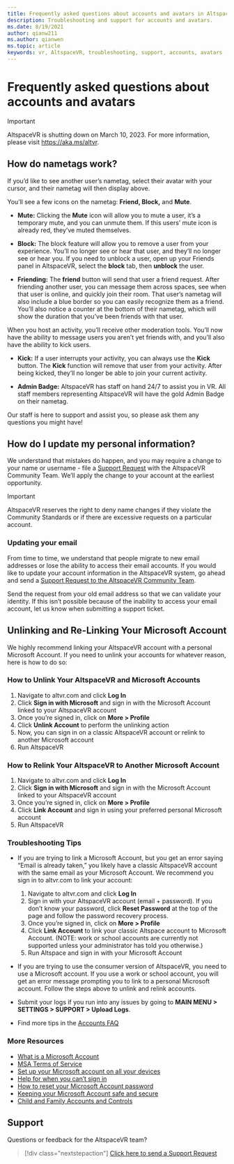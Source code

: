 ```yaml
---
title: Frequently asked questions about accounts and avatars in AltspaceVR
description: Troubleshooting and support for accounts and avatars.
ms.date: 8/19/2021
author: qianw211    
ms.author: qianwen
ms.topic: article
keywords: vr, AltspaceVR, troubleshooting, support, accounts, avatars
---
```


# Frequently asked questions about accounts and avatars

>[!Important]
>AltspaceVR is shutting down on March 10, 2023. For more information, please visit https://aka.ms/altvr.

## How do nametags work?

If you’d like to see another user’s nametag, select their avatar with your cursor, and their nametag will then display above.

You’ll see a few icons on the nametag: **Friend, Block,** and **Mute**.

* **Mute:** Clicking the **Mute** icon will allow you to mute a user, it’s a temporary mute, and you can unmute them. If this users’ mute icon is already red, they’ve muted themselves.

* **Block:** The block feature will allow you to remove a user from your experience. You’ll no longer see or hear that user, and they’ll no longer see or hear you. If you need to unblock a user, open up your Friends panel in AltspaceVR, select the **block** tab, then **unblock** the user.

* **Friending:** The **friend** button will send that user a friend request. After friending another user, you can message them across spaces, see when that user is online, and quickly join their room. That user’s nametag will also include a blue border so you can easily recognize them as a friend. You’ll also notice a counter at the bottom of their nametag, which will show the duration that you’ve been friends with that user.

When you host an activity, you’ll receive other moderation tools. You’ll now have the ability to message users you aren’t yet friends with, and you’ll also have the ability to kick users.

* **Kick:** If a user interrupts your activity, you can always use the **Kick** button. The **Kick** function will remove that user from your activity. After being kicked, they’ll no longer be able to join your current activity. 

* **Admin Badge:** AltspaceVR has staff on hand 24/7 to assist you in VR. All staff members representing AltspaceVR will have the gold Admin Badge on their nametag.

Our staff is here to support and assist you, so please ask them any questions you might have!

## How do I update my personal information?

We understand that mistakes do happen, and you may require a change to your name or username - file a [Support Request](https://altvr.com/support) with the AltspaceVR Community Team. We’ll apply the change to your account at the earliest opportunity.

> [!IMPORTANT]
> AltspaceVR reserves the right to deny name changes if they violate the Community Standards or if there are excessive requests on a particular account.

### Updating your email

From time to time, we understand that people migrate to new email addresses or lose the ability to access their email accounts. If you would like to update your account information in the AltspaceVR system, go ahead and send a [Support Request to the AltspaceVR Community Team](https://altvr.com/support). 

Send the request from your old email address so that we can validate your identity. If this isn’t possible because of the inability to access your email account, let us know when submitting a support ticket.

## Unlinking and Re-Linking Your Microsoft Account

We highly recommend linking your AltspaceVR account with a personal Microsoft Account. If you need to unlink your accounts for whatever reason, here is how to do so:

### How to Unlink Your AltspaceVR and Microsoft Accounts

1. Navigate to altvr.com and click **Log In**
2. Click **Sign in with Microsoft** and sign in with the Microsoft Account linked to your AltspaceVR account
3. Once you’re signed in, click on **More > Profile**
4. Click **Unlink Account** to perform the unlinking action
5. Now, you can sign in on a classic AltspaceVR account or relink to another Microsoft account
6. Run AltspaceVR


### How to Relink Your AltspaceVR to Another Microsoft Account

1. Navigate to altvr.com and click **Log In**
2. Click **Sign in with Microsoft** and sign in with the Microsoft Account linked to your AltspaceVR account
3. Once you’re signed in, click on **More > Profile**
5. Click **Link Account** and sign in using your preferred personal Microsoft account
6. Run AltspaceVR


### Troubleshooting Tips

* If you are trying to link a Microsoft Account, but you get an error saying “Email is already taken,” you likely have a classic AltspaceVR account with the same email as your Microsoft Account. We recommend you sign in to altvr.com to link your account:
    1. Navigate to altvr.com and click **Log In**
    2. Sign in with your AltspaceVR account (email + password). If you don’t know your password, click **Reset Password** at the top of the page and follow the password recovery process. 
    3. Once you’re signed in, click on **More > Profile**
    4. Click **Link Account** to link your classic Altspace account to Microsoft Account. (NOTE: work or school accounts are currently not supported unless your administrator has told you otherwise.)
    5. Run Altspace and sign in with your Microsoft Account
    
* If you are trying to use the consumer version of AltspaceVR, you need to use a Microsoft account. If you use a work or school account, you will get an error message prompting you to link to a personal Microsoft account. Follow the steps above to unlink and relink accounts. 

* Submit your logs if you run into any issues by going to **MAIN MENU > SETTINGS > SUPPORT > Upload Logs**.

* Find more tips in the [Accounts FAQ](../getting-started/creating-and-linking-accounts.md)


### More Resources

* [What is a Microsoft Account](https://account.microsoft.com/account?lang=)
* [MSA Terms of Service](https://www.microsoft.com/servicesagreement/)
* [Set up your Microsoft account on all your devices](https://account.microsoft.com/account/connect-devices)
* [Help for when you can’t sign in](https://support.microsoft.com//account-billing/when-you-can-t-sign-in-to-your-microsoft-account-475c9b5c-8c25-49f1-9c2d-c64b7072e735)
* [How to reset your Microsoft Account password](https://support.microsoft.com//account-billing/how-to-reset-your-microsoft-account-password-eff4f067-5042-c1a3-fe72-b04d60556c37)
* [Keeping your Microsoft Account safe and secure](https://support.microsoft.com//account-billing/how-to-help-keep-your-microsoft-account-safe-and-secure-628538c2-7006-33bb-5ef4-c917657362b9)
* [Child and Family Accounts and Controls](https://account.microsoft.com/family/about?refd=www.microsoft.com&ru=https:%2F%2Faccount.microsoft.com%2Ffamily%3Frefd%3Dwww.microsoft.com)

## Support

Questions or feedback for the AltspaceVR team? 

> [!div class="nextstepaction"]
> [Click here to send a Support Request](https://altvr.com/support)
